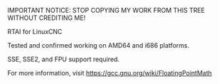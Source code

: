 IMPORTANT NOTICE: STOP COPYING MY WORK FROM THIS TREE WITHOUT CREDITING ME!

RTAI for LinuxCNC

Tested and confirmed working on AMD64 and i686 platforms.

SSE, SSE2, and FPU support required.

For more information, visit https://gcc.gnu.org/wiki/FloatingPointMath
